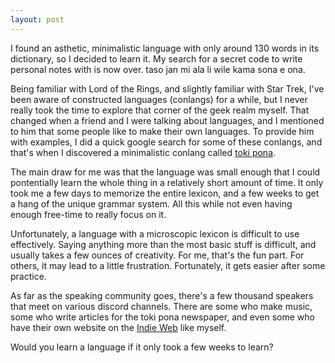 ```yaml
---
layout: post
---
```


I found an asthetic, minimalistic language with only around 130 words in its dictionary, so I decided to learn it. My search for a secret code to write personal notes with is now over. taso jan mi ala li wile kama sona e ona.

Being familiar with Lord of the Rings, and slightly familiar with Star Trek, I've been aware of constructed languages (conlangs) for a while, but I never really took the time to explore that corner of the geek realm myself. That changed when a friend and I were talking about languages, and I mentioned to him that some people like to make their own languages. To provide him with examples, I did a quick google search for some of these conlangs, and that's when I discovered a minimalistic conlang called [toki pona](https://tokipona.org/).

The main draw for me was that the language was small enough that I could pontentially learn the whole thing in a relatively short amount of time. It only took me a few days to memorize the entire lexicon, and a few weeks to get a hang of the unique grammar system. All this while not even having enough free-time to really focus on it.

Unfortunately, a language with a microscopic lexicon is difficult to use effectively. Saying anything more than the most basic stuff is difficult, and usually takes a few ounces of creativity. For me, that's the fun part. For others, it may lead to a little frustration. Fortunately, it gets easier after some practice.

As far as the speaking community goes, there's a few thousand speakers that meet on various discord channels. There are some who make music, some who write articles for the toki pona newspaper, and even some who have their own website on the [Indie Web](https://indieweb.org/) like myself.

Would you learn a language if it only took a few weeks to learn?
